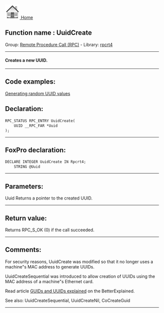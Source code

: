 [<img src="../../images/home.png"> Home ](https://github.com/VFPX/Win32API)  

## Function name : UuidCreate
Group: [Remote Procedure Call (RPC)](../../functions_group.md#Remote_Procedure_Call_(RPC))  -  Library: [rpcrt4](../../Libraries.md#rpcrt4)  
***  


#### Creates a new UUID.
***  


## Code examples:
[Generating random UUID values](../../samples/sample_024.md)  

## Declaration:
```foxpro  
RPC_STATUS RPC_ENTRY UuidCreate(
	UUID __RPC_FAR *Uuid
);  
```  
***  


## FoxPro declaration:
```foxpro  
DECLARE INTEGER UuidCreate IN Rpcrt4;
	STRING @Uuid  
```  
***  


## Parameters:
Uuid
Returns a pointer to the created UUID.  
***  


## Return value:
Returns RPC_S_OK (0) if the call succeeded.  
***  


## Comments:
For security reasons, UuidCreate was modified so that it no longer uses a machine"s MAC address to generate UUIDs.   
  
UuidCreateSequential was introduced to allow creation of UUIDs using the MAC address of a machine"s Ethernet card.  
  
Read article <a href="http://betterexplained.com/articles/the-quick-guide-to-guids/">GUIDs and UUIDs explained</a> on the BetterExplained.  
  
See also: UuidCreateSequential, UuidCreateNil, CoCreateGuid   
  
***  

